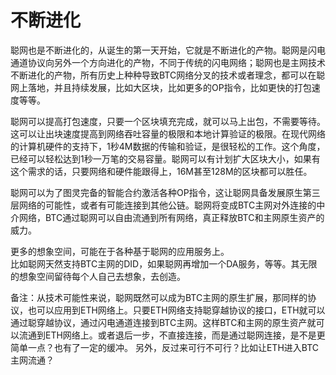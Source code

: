 不断进化
===


聪网也是不断进化的，从诞生的第一天开始，它就是不断进化的产物。聪网是闪电通道协议向另外一个方向进化的产物，不同于传统的闪电网络；聪网也是主网技术不断进化的产物，所有历史上种种导致BTC网络分叉的技术或者理念，都可以在聪网上落地，并且持续发展，比如大区块，比如更多的OP指令，比如更快的打包速度等等。

聪网可以提高打包速度，只要一个区块填充完成，就可以马上出包，不需要等待。这可以让出块速度提高到网络吞吐容量的极限和本地计算验证的极限。在现代网络的计算机硬件的支持下，1秒4M数据的传输和验证，是很轻松的工作。这个角度，已经可以轻松达到1秒一万笔的交易容量。聪网可以有计划扩大区块大小，如果有这个需求的话，只要网络和硬件能跟得上，16M甚至128M的区块都可以胜任。

聪网可以为了图灵完备的智能合约激活各种OP指令，这让聪网具备发展原生第三层网络的可能性，或者有可能连接到其他公链。聪网将变成BTC主网对外连接的中介网络，BTC通过聪网可以自由流通到所有网络，真正释放BTC和主网原生资产的威力。

更多的想象空间，可能在于各种基于聪网的应用服务上。  
比如聪网天然支持BTC主网的DID，如果聪网再增加一个DA服务，等等。其无限的想象空间留待每个人自己去想象，去创造。


备注：从技术可能性来说，聪网既然可以成为BTC主网的原生扩展，那同样的协议，也可以应用到ETH网络上。只要ETH网络支持聪穿越协议的接口，ETH就可以通过聪穿越协议，通过闪电通道连接到BTC主网。这样BTC和主网的原生资产就可以流通到ETH网络上。或者退后一步，不直接连接，而是通过聪网连接，是不是更简单一点？也有了一定的缓冲。
另外，反过来可行不可行？比如让ETH进入BTC主网流通？
